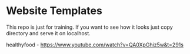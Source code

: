 # Website Templates

This repo is just for training. If you want to see how it looks just copy directory and serve it on localhost.

healthyfood - https://www.youtube.com/watch?v=QA0XpGhiz5w&t=291s
